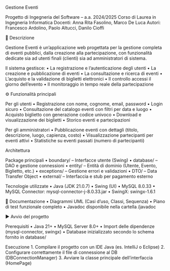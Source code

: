 Gestione Eventi

Progetto di Ingegneria del Software – a.a. 2024/2025
Corso di Laurea in Ingegneria Informatica
Docenti: Anna Rita Fasolino, Marco De Luca
Autori: Francesco Ardolino, Paolo Altucci, Danilo Cioffi

📌 Descrizione

Gestione Eventi è un’applicazione web progettata per la gestione completa di eventi pubblici, dalla creazione alla partecipazione, con funzionalità dedicate sia ad utenti finali (clienti) sia ad amministratori di sistema.

Il sistema gestisce:
	•	La registrazione e l’autenticazione degli utenti
	•	La creazione e pubblicazione di eventi
	•	La consultazione e ricerca di eventi
	•	L’acquisto e la validazione di biglietti elettronici
	•	Il controllo accessi il giorno dell’evento
	•	Il monitoraggio in tempo reale della partecipazione

⚙️ Funzionalità principali

Per gli utenti
	•	Registrazione con nome, cognome, email, password
	•	Login sicuro
	•	Consultazione del catalogo eventi con filtri per data e luogo
	•	Acquisto biglietto con generazione codice univoco
	•	Download e visualizzazione dei biglietti
	•	Storico eventi e partecipazioni

Per gli amministratori
	•	Pubblicazione eventi con dettagli (titolo, descrizione, luogo, capienza, costo)
	•	Visualizzazione partecipanti per eventi attivi
	•	Statistiche su eventi passati (numero di partecipanti)

Architettura

Package principali
	•	boundary/ – Interfacce utente (Swing)
	•	database/ – DAO e gestione connessioni
	•	entity/ – Entità di dominio (Utente, Evento, Biglietto, etc.)
	•	exceptions/ – Gestione errori e validazioni
	•	DTO/ – Data Transfer Object
	•	external/ – Interfaccia e stub per pagamento esterno

Tecnologie utilizzate
	•	Java (JDK 21.0.7)
	•	Swing (UI)
	•	MySQL 8.0.33
	•	MySQL Connector: mysql-connector-j-8.0.33.jar
	•	SwingX: swingx-1.6.1

📁 Documentazione
	•	Diagrammi UML (Casi d’uso, Classi, Sequenza)
	•	Piano di test funzionale completo
	•	Javadoc disponibile nella cartella /javadoc

▶️ Avvio del progetto

Prerequisiti
	•	Java 21+
	•	MySQL Server 8.0+
	•	Import delle dipendenze (mysql-connector, swingx)
	•	Database inizializzato secondo lo schema fornito in database/

Esecuzione
	1.	Compilare il progetto con un IDE Java (es. IntelliJ o Eclipse)
	2.	Configurare correttamente il file di connessione al DB (DBConnectionManager)
	3.	Avviare la classe principale dell’interfaccia (HomePage)
